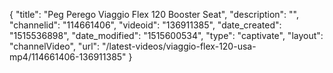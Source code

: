 {
    "title": "Peg Perego Viaggio Flex 120 Booster Seat",
    "description": "",
    "channelid": "114661406",
    "videoid": "136911385",
    "date_created": "1515536898",
    "date_modified": "1515600534",
    "type": "captivate",
    "layout": "channelVideo",
    "url": "\/latest-videos\/viaggio-flex-120-usa-mp4\/114661406-136911385"
}
